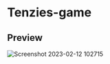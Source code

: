 # Tenzies-game

## Preview

![Screenshot 2023-02-12 102715](https://user-images.githubusercontent.com/88382605/218294714-cfca13a3-d188-4cba-b921-9abda0619118.png)
